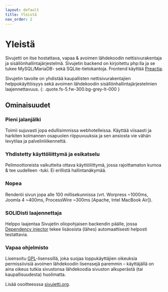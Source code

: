 ```yaml
---
layout: default
title: Yleistä
nav_order: 2
---
```


# Yleistä

Sivujetti on itse hostattava, vapaa & avoimen lähdekoodin nettisivurakentaja ja sisällönhallintajärjestelmä. Sivujetin backend on kirjoitettu php:lla ja se tukee MySQL/MariaDB- sekä SQLite-tietokantoja. Frontend käyttää [Preactia](https://preactjs.com/).

Sivujetin tavoite on yhdistää kaupallisten nettisivurakentajien helppokäyttöisyys sekä avoimen lähdekoodin sisällönhallintajärjestelmien laajennettavuus.
{: .quote.fs-5.fw-300.bg-grey-lt-000 }

## Ominaisuudet

### Pieni jalanjälki
Toimii sujuvasti jopa edullisimmissa webhotelleissa. Käyttää viisaasti ja harkiten kolmannen osapuolen riippuvuuksia ja sen ansiosta vie vähän levytilaa ja palvelinliikennettä.

### Yhdistetty käyttöliittymä ja esikatselu
Pelimoottoreista vaikutteita ottava käyttöliittymä, jossa rajoittamaton kumoa & tee uudelleen -tuki. Ei erillistä hallintanäkymää.

### Nopea
Renderöi sivun jopa alle 100 millisekunnissa (vrt. Worpress ~1000ms, Joomla 4 ~400ms, ProcessWire ~300ms <span class="text-grey-dk-000">[Apache, Intel MacBook Air]</span>).

### SOLIDisti laajennettaja
Helppo laajentaa Sivujetin oliopohjaisen backendin päälle, jossa [Dependency injector](https://github.com/rdlowrey/Auryn) tekee lisäosista (lähes) automaattisesti helposti testattavia.

### Vapaa ohjelmisto
Lisensoitu [GPL](https://www.gnu.org/licenses/gpl-3.0.html)-lisenssillä, joka suojaa loppukäyttäjien oikeuksia permissiivisiä avoimen lähdekoodin lisenssejä paremmin – käyttäjällä on aina oikeus tutkia sivustonsa lähdekoodia sivuston alkuperästä (tai kaupallisuudesta) huolimatta.

Lisää osoitteesssa [sivujetti.org](https://www.sivujetti.org).

<!--
1. sivujetti.zip vie vain 0.8MB (vrt. wordpress-6.3.2.zip 25MB, processwire-3.0.227.zip 8.8MB) ↩︎
-->
